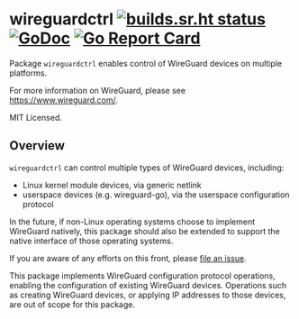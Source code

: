 # wireguardctrl [![builds.sr.ht status](https://builds.sr.ht/~mdlayher/wireguardctrl.svg)](https://builds.sr.ht/~mdlayher/wireguardctrl?) [![GoDoc](https://godoc.org/github.com/mdlayher/wireguardctrl?status.svg)](https://godoc.org/github.com/mdlayher/wireguardctrl) [![Go Report Card](https://goreportcard.com/badge/github.com/mdlayher/wireguardctrl)](https://goreportcard.com/report/github.com/mdlayher/wireguardctrl)

Package `wireguardctrl` enables control of WireGuard devices on multiple platforms.

For more information on WireGuard, please see <https://www.wireguard.com/>.

MIT Licensed.

## Overview

`wireguardctrl` can control multiple types of WireGuard devices, including:

- Linux kernel module devices, via generic netlink
- userspace devices (e.g. wireguard-go), via the userspace configuration protocol

In the future, if non-Linux operating systems choose to implement WireGuard
natively, this package should also be extended to support the native interface
of those operating systems.

If you are aware of any efforts on this front, please
[file an issue](https://github.com/mdlayher/wireguardctrl/issues/new).

This package implements WireGuard configuration protocol operations, enabling
the configuration of existing WireGuard devices. Operations such as creating
WireGuard devices, or applying IP addresses to those devices, are out of scope
for this package.
